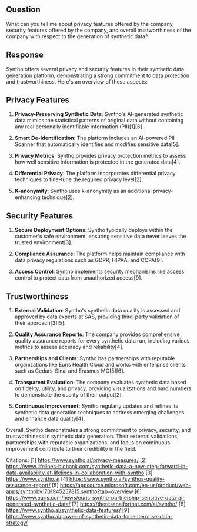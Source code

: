 ## Question

What can you tell me about privacy features offered by the company, security features offered by the company, and overall trustworthiness of the company with respect to the generation of synthetic data?

## Response

Syntho offers several privacy and security features in their synthetic data generation platform, demonstrating a strong commitment to data protection and trustworthiness. Here's an overview of these aspects:

## Privacy Features

1. **Privacy-Preserving Synthetic Data**: Syntho's AI-generated synthetic data mimics the statistical patterns of original data without containing any real personally identifiable information (PII)[1][6].

2. **Smart De-Identification**: The platform includes an AI-powered PII Scanner that automatically identifies and modifies sensitive data[5].

3. **Privacy Metrics**: Syntho provides privacy protection metrics to assess how well sensitive information is protected in the generated data[4].

4. **Differential Privacy**: The platform incorporates differential privacy techniques to fine-tune the required privacy level[2].

5. **K-anonymity**: Syntho uses k-anonymity as an additional privacy-enhancing technique[2].

## Security Features

1. **Secure Deployment Options**: Syntho typically deploys within the customer's safe environment, ensuring sensitive data never leaves the trusted environment[3].

2. **Compliance Assurance**: The platform helps maintain compliance with data privacy regulations such as GDPR, HIPAA, and CCPA[9].

3. **Access Control**: Syntho implements security mechanisms like access control to protect data from unauthorized access[9].

## Trustworthiness

1. **External Validation**: Syntho's synthetic data quality is assessed and approved by data experts at SAS, providing third-party validation of their approach[3][5].

2. **Quality Assurance Reports**: The company provides comprehensive quality assurance reports for every synthetic data run, including various metrics to assess accuracy and reliability[4].

3. **Partnerships and Clients**: Syntho has partnerships with reputable organizations like Euris Health Cloud and works with enterprise clients such as Cedars-Sinai and Erasmus MC[5][6].

4. **Transparent Evaluation**: The company evaluates synthetic data based on fidelity, utility, and privacy, providing visualizations and hard numbers to demonstrate the quality of their output[2].

5. **Continuous Improvement**: Syntho regularly updates and refines its synthetic data generation techniques to address emerging challenges and enhance data quality[4].

Overall, Syntho demonstrates a strong commitment to privacy, security, and trustworthiness in synthetic data generation. Their external validations, partnerships with reputable organizations, and focus on continuous improvement contribute to their credibility in the field.

Citations:
[1] https://www.syntho.ai/privacy-measures/
[2] https://www.lifelines-biobank.com/synthetic-data-a-new-step-forward-in-data-availability-at-lifelines-in-collaboration-with-syntho
[3] https://www.syntho.ai
[4] https://www.syntho.ai/synthos-quality-assurance-report/
[5] https://appsource.microsoft.com/en-us/product/web-apps/synthobv1701945257815.syntho?tab=overview
[6] https://www.euris.com/news/euris-syntho-partnership-sensitive-data-ai-generated-synthetic-data/
[7] https://theresanaiforthat.com/ai/syntho/
[8] https://www.syntho.ai/synthetic-data-features/
[9] https://www.syntho.ai/power-of-synthetic-data-for-enterprise-data-strategy/
